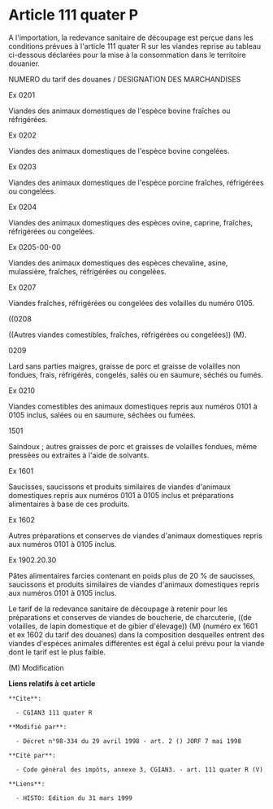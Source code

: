 # Article 111 quater P

A l'importation, la redevance sanitaire de découpage est perçue dans les conditions prévues à l'article 111 quater R sur les
viandes reprise au tableau ci-dessous déclarées pour la mise à la consommation dans le territoire douanier.

NUMERO du tarif des douanes / DESIGNATION DES MARCHANDISES

Ex 0201

Viandes des animaux domestiques de l'espèce bovine fraîches ou réfrigérées.

Ex 0202

Viandes des animaux domestiques de l'espèce bovine congelées.

Ex 0203

Viandes des animaux domestiques de l'espèce porcine fraîches, réfrigérées ou congelées.

Ex 0204

Viandes des animaux domestiques des espèces ovine, caprine, fraîches, réfrigérées ou congelées.

Ex 0205-00-00

Viandes des animaux domestiques des espèces chevaline, asine, mulassière, fraîches, réfrigérées ou congelées.

Ex 0207

Viandes fraîches, réfrigérées ou congelées des volailles du numéro 0105.

((0208

((Autres viandes comestibles, fraîches, réfrigérées ou congelées)) (M).

0209

Lard sans parties maigres, graisse de porc et graisse de volailles non fondues, frais, réfrigérés, congelés, salés ou en
saumure, séchés ou fumés.

Ex 0210

Viandes comestibles des animaux domestiques repris aux numéros 0101 à 0105 inclus, salées ou en saumure, séchées ou fumées.

1501

Saindoux ; autres graisses de porc et graisses de volailles fondues, même pressées ou extraites à l'aide de solvants.

Ex 1601

Saucisses, saucissons et produits similaires de viandes d'animaux domestiques repris aux numéros 0101 à 0105 inclus et
préparations alimentaires à base de ces produits.

Ex 1602

Autres préparations et conserves de viandes d'animaux domestiques repris aux numéros 0101 à 0105 inclus.

Ex 1902.20.30

Pâtes alimentaires farcies contenant en poids plus de 20 % de saucisses, saucissons et produits similaires de viandes
d'animaux domestiques repris aux numéros 0101 à 0105 inclus.

Le tarif de la redevance sanitaire de découpage à retenir pour les préparations et conserves de viandes de boucherie, de
charcuterie, ((de volailles, de lapin domestique et de gibier d'élevage)) (M) (numéro ex 1601 et ex 1602 du tarif des
douanes) dans la composition desquelles entrent des viandes d'espèces animales différentes est égal à celui prévu pour la
viande dont le tarif est le plus faible.

(M) Modification

**Liens relatifs à cet article**

	**Cite**:

	  - CGIAN3 111 quater R

	**Modifié par**:

	  - Décret n°98-334 du 29 avril 1998 - art. 2 () JORF 7 mai 1998

	**Cité par**:

	  - Code général des impôts, annexe 3, CGIAN3. - art. 111 quater R (V)

	**Liens**:

	  - HISTO: Edition du 31 mars 1999
